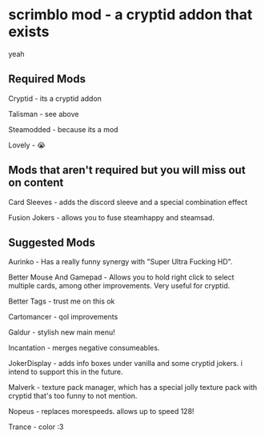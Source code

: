 
# scrimblo mod - a cryptid addon that exists

yeah

## Required Mods 

Cryptid - its a cryptid addon 

Talisman - see above 

Steamodded - because its a mod 

Lovely - :sob: 


## Mods that aren't required but you will miss out on content 

Card Sleeves - adds the discord sleeve and a special combination effect 

Fusion Jokers - allows you to fuse steamhappy and steamsad. 


## Suggested Mods 
Aurinko - Has a really funny synergy with "Super Ultra Fucking HD". 

Better Mouse And Gamepad - Allows you to hold right click to select multiple cards, among other improvements. Very useful for cryptid. 

Better Tags - trust me on this ok 

Cartomancer - qol improvements 

Galdur - stylish new main menu! 

Incantation - merges negative consumeables. 

JokerDisplay - adds info boxes under vanilla and some cryptid jokers. i intend to support this in the future. 

Malverk - texture pack manager, which has a special jolly texture pack with cryptid that's too funny to not mention. 

Nopeus - replaces morespeeds. allows up to speed 128! 

Trance - color :3 
